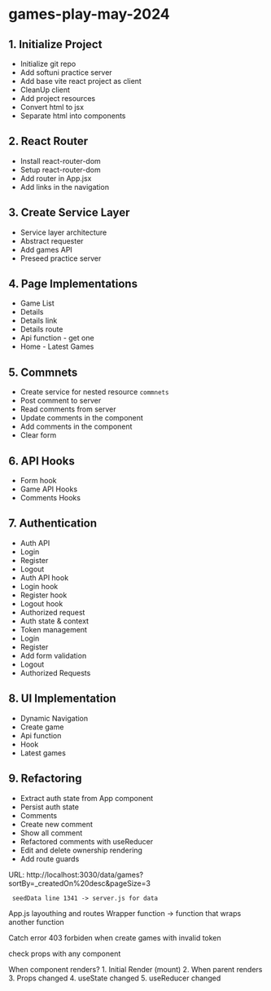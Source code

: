 # games-play-may-2024

## 1. Initialize Project
 * Initialize git repo
 * Add softuni practice server
 * Add base vite react project as client
 * CleanUp client
 * Add project resources
 * Convert html to jsx
 * Separate html into components
## 2. React Router
 * Install react-router-dom
 * Setup react-router-dom
 * Add router in App.jsx
 * Add links in the navigation
## 3. Create Service Layer
 * Service layer architecture
 * Abstract requester
 * Add games API
 * Preseed practice server
## 4. Page Implementations
 * Game List
 * Details
  * Details link
  * Details route
  * Api function - get one
 * Home - Latest Games
## 5. Commnets
 * Create service for nested resource `commnets`
 * Post comment to server
 * Read comments from server
 * Update comments in the component
 * Add comments in the component
 * Clear form
## 6. API Hooks
 * Form hook
 * Game API Hooks
 * Comments Hooks
## 7. Authentication
 * Auth API
  * Login
  * Register
  * Logout
 * Auth API hook
  * Login hook
  * Register hook
  * Logout hook
  * Authorized request
 * Auth state & context
 * Token management
 * Login
 * Register
  * Add form validation
 * Logout
 * Authorized Requests
## 8. UI Implementation
 * Dynamic Navigation
 * Create game
  * Api function
  * Hook
 * Latest games 
 ## 9. Refactoring
  * Extract auth state from App component
  * Persist auth state
  * Comments
   * Create new comment
   * Show all comment
 * Refactored comments with useReducer
 * Edit and delete ownership rendering
 * Add route guards
 
 URL:
     http://localhost:3030/data/games?sortBy=_createdOn%20desc&pageSize=3

     seedData line 1341 -> server.js for data

App.js layouthing and routes
Wrapper function -> function that wraps another function

Catch error 403 forbiden when create games with invalid token

check props with any component

When component renders?
    1. Initial Render (mount)
    2. When parent renders
    3. Props changed
    4. useState changed
    5. useReducer changed